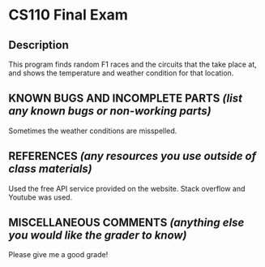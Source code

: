 # CS110 Final Exam

## Description
This program finds random F1 races and the circuits that the take place at, and shows the temperature and weather condition for that location.

## KNOWN BUGS AND INCOMPLETE PARTS *(list any known bugs or non-working parts)*
Sometimes the weather conditions are misspelled.

## REFERENCES *(any resources you use outside of class materials)*
Used the free API service provided on the website. Stack overflow and Youtube was used.

## MISCELLANEOUS COMMENTS *(anything else you would like the grader to know)*
Please give me a good grade!